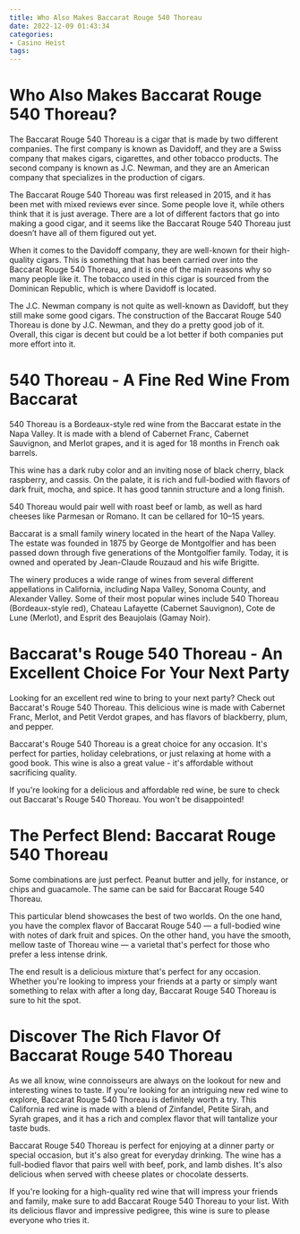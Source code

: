 ```yaml
---
title: Who Also Makes Baccarat Rouge 540 Thoreau
date: 2022-12-09 01:43:34
categories:
- Casino Heist
tags:
---
```



#  Who Also Makes Baccarat Rouge 540 Thoreau?

The Baccarat Rouge 540 Thoreau is a cigar that is made by two different companies. The first company is known as Davidoff, and they are a Swiss company that makes cigars, cigarettes, and other tobacco products. The second company is known as J.C. Newman, and they are an American company that specializes in the production of cigars.

The Baccarat Rouge 540 Thoreau was first released in 2015, and it has been met with mixed reviews ever since. Some people love it, while others think that it is just average. There are a lot of different factors that go into making a good cigar, and it seems like the Baccarat Rouge 540 Thoreau just doesn’t have all of them figured out yet.

When it comes to the Davidoff company, they are well-known for their high-quality cigars. This is something that has been carried over into the Baccarat Rouge 540 Thoreau, and it is one of the main reasons why so many people like it. The tobacco used in this cigar is sourced from the Dominican Republic, which is where Davidoff is located.

The J.C. Newman company is not quite as well-known as Davidoff, but they still make some good cigars. The construction of the Baccarat Rouge 540 Thoreau is done by J.C. Newman, and they do a pretty good job of it. Overall, this cigar is decent but could be a lot better if both companies put more effort into it.

#  540 Thoreau - A Fine Red Wine From Baccarat

 540 Thoreau is a Bordeaux-style red wine from the Baccarat estate in the Napa Valley. It is made with a blend of Cabernet Franc, Cabernet Sauvignon, and Merlot grapes, and it is aged for 18 months in French oak barrels.

This wine has a dark ruby color and an inviting nose of black cherry, black raspberry, and cassis. On the palate, it is rich and full-bodied with flavors of dark fruit, mocha, and spice. It has good tannin structure and a long finish.

540 Thoreau would pair well with roast beef or lamb, as well as hard cheeses like Parmesan or Romano. It can be cellared for 10–15 years.

Baccarat is a small family winery located in the heart of the Napa Valley. The estate was founded in 1875 by George de Montgolfier and has been passed down through five generations of the Montgolfier family. Today, it is owned and operated by Jean-Claude Rouzaud and his wife Brigitte.

The winery produces a wide range of wines from several different appellations in California, including Napa Valley, Sonoma County, and Alexander Valley. Some of their most popular wines include 540 Thoreau (Bordeaux-style red), Chateau Lafayette (Cabernet Sauvignon), Cote de Lune (Merlot), and Esprit des Beaujolais (Gamay Noir).

#  Baccarat's Rouge 540 Thoreau - An Excellent Choice For Your Next Party

Looking for an excellent red wine to bring to your next party? Check out Baccarat's Rouge 540 Thoreau. This delicious wine is made with Cabernet Franc, Merlot, and Petit Verdot grapes, and has flavors of blackberry, plum, and pepper.

Baccarat's Rouge 540 Thoreau is a great choice for any occasion. It's perfect for parties, holiday celebrations, or just relaxing at home with a good book. This wine is also a great value - it's affordable without sacrificing quality.

If you're looking for a delicious and affordable red wine, be sure to check out Baccarat's Rouge 540 Thoreau. You won't be disappointed!

#  The Perfect Blend: Baccarat Rouge 540 Thoreau

Some combinations are just perfect. Peanut butter and jelly, for instance, or chips and guacamole. The same can be said for Baccarat Rouge 540 Thoreau.

This particular blend showcases the best of two worlds. On the one hand, you have the complex flavor of Baccarat Rouge 540 — a full-bodied wine with notes of dark fruit and spices. On the other hand, you have the smooth, mellow taste of Thoreau wine — a varietal that's perfect for those who prefer a less intense drink.

The end result is a delicious mixture that's perfect for any occasion. Whether you're looking to impress your friends at a party or simply want something to relax with after a long day, Baccarat Rouge 540 Thoreau is sure to hit the spot.

#  Discover The Rich Flavor Of Baccarat Rouge 540 Thoreau

As we all know, wine connoisseurs are always on the lookout for new and interesting wines to taste. If you're looking for an intriguing new red wine to explore, Baccarat Rouge 540 Thoreau is definitely worth a try. This California red wine is made with a blend of Zinfandel, Petite Sirah, and Syrah grapes, and it has a rich and complex flavor that will tantalize your taste buds.

Baccarat Rouge 540 Thoreau is perfect for enjoying at a dinner party or special occasion, but it's also great for everyday drinking. The wine has a full-bodied flavor that pairs well with beef, pork, and lamb dishes. It's also delicious when served with cheese plates or chocolate desserts.

If you're looking for a high-quality red wine that will impress your friends and family, make sure to add Baccarat Rouge 540 Thoreau to your list. With its delicious flavor and impressive pedigree, this wine is sure to please everyone who tries it.
